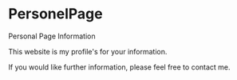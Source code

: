 # PersonelPage
Personal Page Information

This website is my profile's for your information.

If you would like further information, please feel free to contact me.
